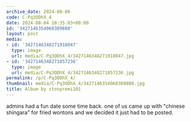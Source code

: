 ```yaml
---
archive_date: 2024-08-06
code: C-Pq3ODhX_4
date: 2024-08-04 10:35:03+00:00
id: '3427146354068389880'
layout: post
media:
- id: '3427146348271918047'
  type: image
  url: media/C-Pq3ODhX_4/3427146348271918047.jpg
- id: '3427146348271857236'
  type: image
  url: media/C-Pq3ODhX_4/3427146348271857236.jpg
permalink: /p/C-Pq3ODhX_4/
thumbnail: media/C-Pq3ODhX_4/3427146354068389880.jpg
title: Album by stonpremi101
---
```


admins had a fun date some time back. one of us came up with "chinese shingara" for fried wontons and we decided it just had to be posted.